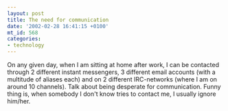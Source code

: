 ```yaml
---
layout: post
title: The need for communication
date: '2002-02-28 16:41:15 +0100'
mt_id: 568
categories:
- technology
---
```

On any given day, when I am sitting at home after work, I can be contacted through 2 different instant messengers, 3 different email accounts (with a multitude of aliases each) and on 2 different IRC-networks (where I am on around 10 channels). Talk about being desperate for communication. Funny thing is, when somebody I don't know tries to contact me, I usually ignore him/her.
